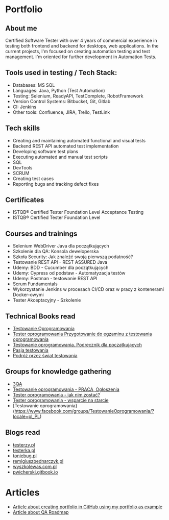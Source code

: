 # Portfolio

## About me

Certified Software Tester with over 4 years of commercial experience in testing both frontend and backend for desktops, web applications. 
In the current projects, I'm focused on creating automation testing and test management. I'm oriented for further development in Automation Tests.  


## Tools used in testing / Tech Stack: 

* Databases: MS SQL
* Languages: Java, Python (Test Automation)
* Testing: Selenium, ReadyAPI, TestComplete, RobotFramework
* Version Control Systems: Bitbucket, Git, Gitlab
* CI: Jenkins
* Other tools: Confluence, JIRA, Trello, TestLink

## Tech skills
* Creating and maintaining automated functional and visual tests 
* Backend REST API automated test implementation
* Developing software test plans
* Executing automated and manual test scripts
* SQL
* DevTools
* SCRUM
* Creating test cases
* Reporting bugs and tracking defect fixes

## Certificates
* ISTQB® Certified Tester Foundation Level Acceptance Testing
* ISTQB® Certified Tester Foundation Level 

## Courses and trainings

* Selenium WebDriver Java dla początkujących
* Szkolenie dla QA: Konsola deweloperska 
* Szkoła Security: Jak znaleźć swoją pierwszą podatność?
* Testowanie REST API - REST ASSURED Java
* Udemy: BDD - Cucumber dla początkujących
* Udemy: Cypress od podstaw - Automatyzacja testów
* Udemy: Postman - testowanie REST API
* Scrum Fundamentals
* Wykorzystanie Jenkins w procesach CI/CD oraz w pracy z kontenerami Docker-owymi
* Tester Akceptacyjny - Szkolenie

## Technical Books read

* [Testowanie Oprogramowania](https://pwicherski.gitbook.io)
* [Tester oprogramowania Przygotowanie do egzaminu z testowania oprogramowania](https://ksiegarnia.pwn.pl/Tester-oprogramowania-Przygotowanie-do-egzaminu-z-testowania-oprogramowania,84913544,p.html?abpid=11&abpcid=132&bb_id=3&bb_coid=5264186&abpar1=desktop&abpar2=275403.1746781.&p_action=3206410001&utm_source=a4b&utm_medium=referral&utm_campaign=lc-buybox-wszystkie&_ga=NC.2843809135-1587824507)
* [Testowanie oprogramowania. Podręcznik dla początkujących ](https://helion.pl/ksiazki/testowanie-oprogramowania-podrecznik-dla-poczatkujacych-rafal-pawlak,szteop.htm?_ga=NC.1384359092-1587824560&abpar1=desktop&abpar2=236563.1746781.&abpcid=41&abpid=11&bb_coid=3069019&bb_id=3#format/d)
* [Pasja testowania](https://helion.pl/ksiazki/pasja-testowania-wydanie-ii-rozszerzone-krzysztof-jadczyk,paste2.htm#format/d)
* [Podróż przez świat testowania](https://lubimyczytac.pl/ksiazka/4967503/podroz-przez-swiat-testowania)


## Groups for knowledge gathering

* [3QA](https://www.facebook.com/trojqa/)
* [Testowanie oprogramowania - PRACA, Ogłoszenia](https://www.facebook.com/groups/215557562210470/?ref=group_header)
* [Tester oprogramowania - jak nim zostać?](https://www.facebook.com/groups/531570473876610/?ref=group_header)
* [Tester oprogramowania - wsparcie na starcie](https://www.facebook.com/groups/testeroprogramowania/?ref=group_header)
* [Testowanie oprogramowania}(https://www.facebook.com/groups/TestowanieOprogramowania/?locale=pl_PL)


## Blogs read

* [testerzy.pl](http://testerzy.pl)
* [testerka.pl](http://testerka.pl)
* [toniebug.pl](https://www.toniebug.pl)
* [remigiuszbednarczyk.pl](https://remigiuszbednarczyk.pl)
* [wyszkolewas.com.pl](https://www.wyszkolewas.com.pl/)
* [pwicherski.gitbook.io](https://pwicherski.gitbook.io/testowanie-oprogramowania/)

# Articles
* [Article about creating portfolio in GitHub using my portfolio as example](https://remigiuszbednarczyk.pl/portfolio-testera?fbclid=IwAR2jX5Kqys6g0o9xi0qkzqhDKy3p0hIHajaN8dO6NFyh5w1NwMnlQrq8-aQ)
* [Article about QA Roadmap](https://roadmap.sh/qa?)



